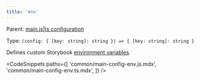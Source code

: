 ```yaml
---
title: 'env'
---
```


Parent: [main.js|ts configuration](./Overview.md)

Type: `(config: { [key: string]: string }) => { [key: string]: string }`

Defines custom Storybook [environment variables](../configure/environment-variables.md#using-storybook-configuration).

<!-- prettier-ignore-start -->

<CodeSnippets
  paths={[
    'common/main-config-env.js.mdx',
    'common/main-config-env.ts.mdx',
  ]}
/>

<!-- prettier-ignore-end -->
